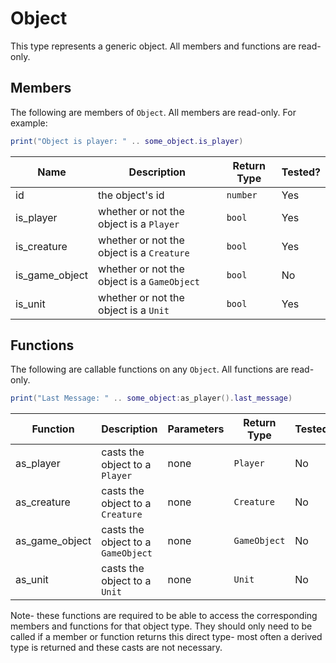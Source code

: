 # Object

This type represents a generic object. All members and functions are read-only.

## Members

The following are members of `Object`. All members are read-only. For example:

```lua
print("Object is player: " .. some_object.is_player)
```

| Name           | Description                                 | Return Type | Tested? |
| -------------- | ------------------------------------------- | ----------- | ------- |
| id             | the object's id                             | `number`    | Yes     |
| is_player      | whether or not the object is a `Player`     | `bool`      | Yes     |
| is_creature    | whether or not the object is a `Creature`   | `bool`      | Yes     |
| is_game_object | whether or not the object is a `GameObject` | `bool`      | No      |
| is_unit        | whether or not the object is a `Unit`       | `bool`      | Yes     |

## Functions

The following are callable functions on any `Object`. All functions are read-only.

```lua
print("Last Message: " .. some_object:as_player().last_message)
```

| Function       | Description                        | Parameters | Return Type  | Tested? |
| -------------- | ---------------------------------- | ---------- | ------------ | ------- |
| as_player      | casts the object to a `Player`     | none       | `Player`     | No      |
| as_creature    | casts the object to a `Creature`   | none       | `Creature`   | No      |
| as_game_object | casts the object to a `GameObject` | none       | `GameObject` | No      |
| as_unit        | casts the object to a `Unit`       | none       | `Unit`       | No      |

Note- these functions are required to be able to access the corresponding members and functions for that object type. They should only need to be called if a member or function returns this direct type- most often a derived type is returned and these casts are not necessary.
